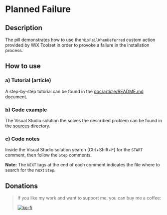 # Planned Failure

## Description

The pill demonstrates how to use the `WixFailWhenDeferred` custom action provided by WiX Toolset in order to provoke a failure in the installation process.

## How to use

### a) Tutorial (article)

A step-by-step tutorial can be found in the [doc/article/README.md](doc/article/README.md) document.

### b) Code example

The Visual Studio solution the solves the described problem can be found in the [sources](sources) directory.

### c) Code notes

Inside the Visual Studio solution search (Ctrl+Shift+F) for the `START` comment, then follow the `Step` comments.

**Note:** The `NEXT` tags at the end of each comment indicates the file where to search for the next `Step`.

## Donations

> If you like my work and want to support me, you can buy me a coffee:
>
> [![ko-fi](https://www.ko-fi.com/img/githubbutton_sm.svg)](https://ko-fi.com/Y8Y62EZ8H)

